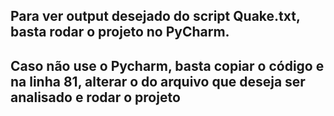 ## Para ver output desejado do script Quake.txt, basta rodar o projeto no PyCharm.
## Caso não use o Pycharm, basta copiar o código e na linha 81, alterar o do arquivo que deseja ser analisado e rodar o projeto
